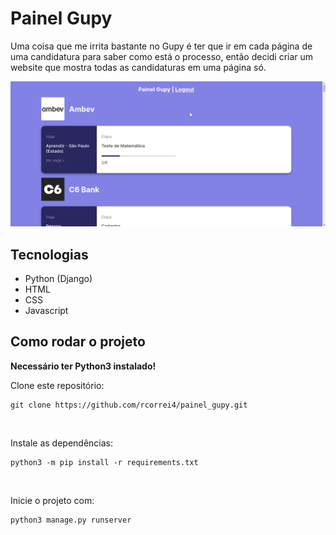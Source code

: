 # Painel Gupy

Uma coisa que me irrita bastante no Gupy é ter que ir em cada página de uma candidatura para saber como está o processo, então decidi criar um website que mostra todas as candidaturas em uma página só.

![Demonstração do site](https://raw.githubusercontent.com/rcorrei4/painel_gupy/main/apresentacao.gif)

## Tecnologias
- Python (Django)
- HTML
- CSS
- Javascript

## Como rodar o projeto
**Necessário ter Python3 instalado!**

Clone este repositório:
```
git clone https://github.com/rcorrei4/painel_gupy.git
```
<br>

Instale as dependências:
```
python3 -m pip install -r requirements.txt
```
<br>

Inicie o projeto com:
```
python3 manage.py runserver
```